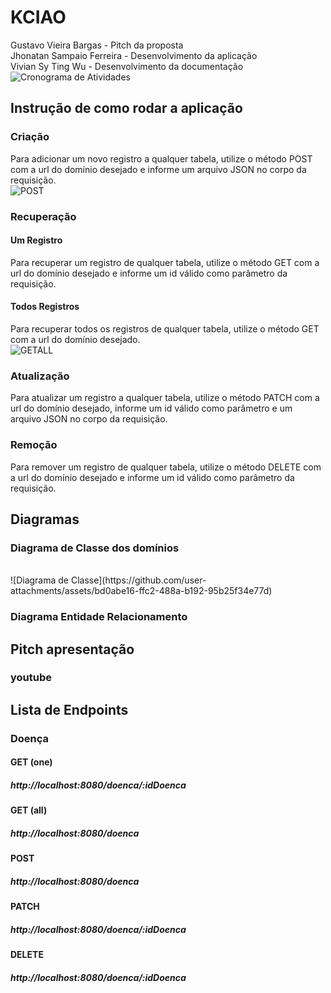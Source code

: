 # KCIAO

Gustavo Vieira Bargas - Pitch da proposta
</br>
Jhonatan Sampaio Ferreira - Desenvolvimento da aplicação
</br>
Vivian Sy Ting Wu - Desenvolvimento da documentação
</br>
![Cronograma de Atividades](https://github.com/user-attachments/assets/53763f62-1dc4-4351-bad9-55e38b28ef7d)



## Instrução de como rodar a aplicação
### Criação
Para adicionar um novo registro a qualquer tabela, utilize o método POST com a url do domínio desejado e informe um arquivo JSON no corpo da requisição.
</br>
![POST](https://github.com/user-attachments/assets/642fbbae-a547-456e-ad6f-88d58a425bb7)


### Recuperação
#### Um Registro
Para recuperar um registro de qualquer tabela, utilize o método GET com a url do domínio desejado e informe um id válido como parâmetro da requisição.
</br>


#### Todos Registros
Para recuperar todos os registros de qualquer tabela, utilize o método GET com a url do domínio desejado.
</br>
![GETALL](https://github.com/user-attachments/assets/7b507c38-a6c1-412d-b900-9669dafe5219)


### Atualização
Para atualizar um registro a qualquer tabela, utilize o método PATCH com a url do domínio desejado, informe um id válido como parâmetro e um arquivo JSON no corpo da requisição.
</br>


### Remoção
Para remover um registro de qualquer tabela, utilize o método DELETE com a url do domínio desejado e informe um id válido como parâmetro da requisição.
</br>


## Diagramas
### Diagrama de Classe dos domínios
</br>
![Diagrama de Classe](https://github.com/user-attachments/assets/bd0abe16-ffc2-488a-b192-95b25f34e77d)

### Diagrama Entidade Relacionamento

## Pitch apresentação
### youtube

## Lista de Endpoints
### Doença
#### GET (one)
##### http://localhost:8080/doenca/:idDoenca

#### GET (all)
##### http://localhost:8080/doenca

#### POST
##### http://localhost:8080/doenca

#### PATCH
##### http://localhost:8080/doenca/:idDoenca

#### DELETE
##### http://localhost:8080/doenca/:idDoenca
